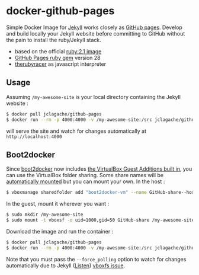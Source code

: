 docker-github-pages
===================

Simple Docker Image for [Jekyll](http://jekyllrb.com/) works closely as [GitHub pages](https://pages.github.com/).
Develop and build locally your Jekyll website before committing to GitHub without the pain to install the ruby/Jekyll stack.

- based on the official [ruby:2.1 image](https://registry.hub.docker.com/_/ruby/)
- [GitHub Pages ruby gem](https://github.com/github/pages-gem) version 28
- [therubyracer](https://github.com/cowboyd/therubyracer) as javascript interpreter

Usage
---
Assuming `/my-awesome-site` is your local directory containing the Jekyll website : 

```bash
$ docker pull jclagache/github-pages
$ docker run --rm -p 4000:4000 -v /my-awesome-site:/src jclagache/github-pages serve
```
will serve the site and watch for changes automatically at `http://localhost:4000`

Boot2docker
---

Since [boot2docker](http://boot2docker.io/) now includes [the VirtualBox Guest Additions built in](https://github.com/boot2docker/boot2docker/pull/534), you can use the VirtualBox folder sharing. Some share names will be [automatically mounted](https://github.com/boot2docker/boot2docker#user-content-virtualbox-guest-additions) but you can mount your own. In the host :  

```bash
$ vboxmanage sharedfolder add "boot2docker-vm" --name GitHub-share--hostpath /my-awesome-site --automount
```

In the guest, mount it wherever you want : 

```bash
$ sudo mkdir /my-awesome-site
$ sudo mount -t vboxsf -o uid=1000,gid=50 GitHub-share /my-awesome-site
```

Download the image and run the container : 

```bash
$ docker pull jclagache/github-pages
$ docker run --rm -p 4000:4000 -v /my-awesome-site:/src jclagache/github-pages serve --force_polling
```

Note that you must pass the ```--force_polling``` option to watch for changes automatically due to Jekyll ([Listen](https://github.com/guard/listen)) [vboxfs issue](https://github.com/jekyll/jekyll/issues/1808).




